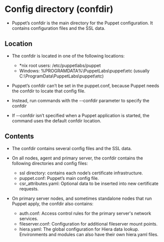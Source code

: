 # Config directory (confdir)
- Puppet’s confdir is the main directory for the Puppet configuration. It contains configuration files and the SSL data.

## Location
- The confdir is located in one of the following locations:
  - *nix root users: /etc/puppetlabs/puppet
  - Windows: %PROGRAMDATA%\PuppetLabs\puppet\etc (usually C:\ProgramData\PuppetLabs\puppet\etc)

- Puppet’s confdir can’t be set in the puppet.conf, because Puppet needs the confdir to locate that config file.
- Instead, run commands with the --confdir parameter to specify the confdir
- If --confdir isn’t specified when a Puppet application is started, the command uses the default confdir location.

## Contents
- The confdir contains several config files and the SSL data.

- On all nodes, agent and primary server, the confdir contains the following directories and config files:
  - ssl directory: contains each node’s certificate infrastructure.
  - puppet.conf: Puppet’s main config file.
  - csr_attributes.yaml: Optional data to be inserted into new certificate requests.

- On primary server nodes, and sometimes standalone nodes that run Puppet apply, the confdir also contains:
  - auth.conf: Access control rules for the primary server's network services.
  - fileserver.conf: Configuration for additional fileserver mount points.
  - hiera.yaml: The global configuration for Hiera data lookup. Environments and modules can also have their own hiera.yaml files.
